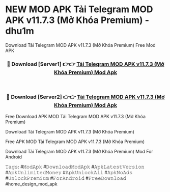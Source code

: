 # NEW MOD APK Tải Telegram MOD APK v11.7.3 (Mở Khóa Premium) - dhu1m
Download Tải Telegram MOD APK v11.7.3 (Mở Khóa Premium) Free Mod APK

<div align="center">
<h3>🔴 Download [Server1] 👉👉 <a href="https://apk-comot.site?title=Tải_Telegram_MOD_APK_v11.7.3_(Mở_Khóa_Premium)">Tải Telegram MOD APK v11.7.3 (Mở Khóa Premium) Mod Apk</a></h3><br>

<h3>🔴 Download [Server2] 👉👉 <a href="https://apk-comot.site?title=Tải_Telegram_MOD_APK_v11.7.3_(Mở_Khóa_Premium)">Tải Telegram MOD APK v11.7.3 (Mở Khóa Premium) Mod Apk</a></h3>
</div>


Free Download APK MOD Tải Telegram MOD APK v11.7.3 (Mở Khóa Premium)

Download Tải Telegram MOD APK v11.7.3 (Mở Khóa Premium) 

Free APK MOD Tải Telegram MOD APK v11.7.3 (Mở Khóa Premium) 

Download Tải Telegram MOD APK v11.7.3 (Mở Khóa Premium) Mod For Android

𝚃𝚊𝚐𝚜: #𝙼𝚘𝚍𝙰𝚙𝚔 #𝙳𝚘𝚠𝚗𝚕𝚘𝚊𝚍𝙼𝚘𝚍𝙰𝚙𝚔 #𝙰𝚙𝚔𝙻𝚊𝚝𝚎𝚜𝚝𝚅𝚎𝚛𝚜𝚒𝚘𝚗 #𝙰𝚙𝚔𝚄𝚗𝚕𝚒𝚖𝚒𝚝𝚎𝚍𝙼𝚘𝚗𝚎𝚢 #𝙰𝚙𝚔𝚄𝚗𝚕𝚘𝚌𝚔𝙰𝚕𝚕 #𝙰𝚙𝚔𝙽𝚘𝙰𝚍𝚜 #𝚄𝚗𝚕𝚘𝚌𝚔𝙿𝚛𝚎𝚖𝚒𝚞𝚖 #𝙵𝚘𝚛𝙰𝚗𝚍𝚛𝚘𝚒𝚍 #𝙵𝚛𝚎𝚎𝙳𝚘𝚠𝚗𝚕𝚘𝚊𝚍 #home_design_mod_apk